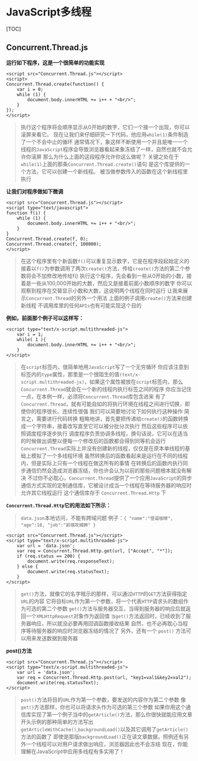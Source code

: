 # JavaScript多线程

[TOC]

## Concurrent.Thread.js

**运行如下程序，这是一个很简单的功能实现**

```
<script src="Concurrent.Thread.js"></script>
<script>
Concurrent.Thread.create(function() {
    var i = 0;
    while (1) {
        document.body.innerHTML += i++ + "<br/>";
    }
});
</script>
```

> 执行这个程序将会顺序显示从0开始的数字，它们一个接一个出现，你可以滚屏来看它。
> 现在让我们来仔细研究一下代码，他应用`while(1)`条件制造了一个不会中止的循环
> 通常情况下，象这样不断使用一个并且是唯一一个线程的`JavaScript`程序会导致浏览器看起来象冻结了一样，自然也就不会允许你滚屏
> 那么为什么上面的这段程序允许你这么做呢？
> 关键之处在于`while(1)`上面的那条`Concurrent.Thread.create()`语句
> 是这个库提供的一个方法，它可以创建一个新线程。
> 被当做参数传入的函数在这个新线程里执行

**让我们对程序做如下微调**

```
<script src="Concurrent.Thread.js"></script>
<script type="text/javascript">
function f(i) {
    while (1) {
        document.body.innerHTML += i++ + "<br/>";
    }
}
Concurrent.Thread.create(f, 0);
Concurrent.Thread.create(f, 100000);
</script>
```

> 在这个程序里有个新函数`f()`可以重复显示数字，它是在程序段起始定义的
> 接着以`f()`为参数调用了两次`create()`方法，传给`create()`方法的第二个参数将会不加修改地传给f()
> 执行这个程序，先会看到一些从0开始的小数，接着是一些从100,000开始的大数，然后又是接着前面小数顺序的数字
> 你可以观察到程序在交替显示小数和大数，这说明两个线程在同时运行
> 让我来展示`Concurrent.Thread`的另外一个用法
> 上面的例子调用`create()`方法来创建新线程
> 不调用库里的任何`APIs`也有可能实现这个目的

**例如，前面那个例子可以这样写：**

```
<script type="text/x-script.multithreaded-js">
    var i = 1;
    while( 1 ){
    	document.body.innerHTML += i++ + "<br/>";
    }
</script>
```

> 在`script`标签内，很简单地用`JavaScript`写了一个无穷循环
> 你应该注意到标签内的`type`属性，那里是一个很陌生的值`(text/x- script.multithreaded-js)`，如果这个属性被放在`script`标签内，那么`Concurrent.Thread`就会在一个新的线程内执行标签之间的程序
> 你应当记住一点，在本例一样，必须将`Concurrent.Thread`库包含进来
> 有了`Concurrent.Thread`，就有可能自如的将执行环境在线程之间进行切换，即使你的程序很长、连续性很强
> 我们可以简要地讨论下如何执行这种操作
> 简言之，需要进行代码转换
> 粗略地讲，首先要把传递给`create()`的函数转换成一个字符串，接着改写直至它可以被分批分次执行
> 然后这些程序可以依照调度程序逐步执行
> 调度程序负责协调多线程，换句话说，它可以在适当的时候做出调整以便每一个修改后的函数都会得到同等机会运行
> `Concurrent.Thread`实际上并没有创建新的线程，仅仅是在原本单线程的基础上模拟了一个多线程环境
> 虽然转换后的函数看起来是运行在不同的线程内，但是实际上只有一个线程在做这所有的事情
> 在转换后的函数内执行同步通信仍然会造成浏览器冻结，你也许会认为以前的那些问题根本就没有解决
> 不过你不必耽心，`Concurrent.Thread`提供了一个应用`JavaScript`的异步通信方式实现的定制通信库，它被设计成当一个线程在等待服务器的响应时允许其它线程运行
> 这个通信库存于 `Concurrent.Thread.Http` 下

**`Concurrent.Thread.Http`它的用法如下所示：**

> `data.json`本地访问，不能有跨域问题
> 例子：`{ "name":"怪诞咖啡", "age":18, "job":"前端攻城狮" }`

```
<script src="Concurrent.Thread.js"></script>
<script type="text/x-script.multithreaded-js">
	var url = 'data.json';
    var req = Concurrent.Thread.Http.get(url, ["Accept", "*"]);
    if (req.status == 200) {
    	document.write(req.responseText);
    } else {
    	document.write(req.statusText);
    }
</script>
```

> `get()`方法，就像它的名字暗示的那样，可以通过`HTTP`的`GET`方法获得指定`URL`的内容
> 它将目标`URL`作为第一个参数，将一个代表`HTTP`请求头的数组作为可选的第二个参数
> `get()`方法与服务器交互，当得到服务器的响应后就返回一个`XMLHttpRequest`对象作为返回值
> `当get()`方法返回时，已经收到了服务器响应，所以就没必要再用回调函数接收结果
> 自然，也不必再耽心当程序等待服务器的响应时浏览器冻结的情况了
> 另外，还有一个 `post()` 方法可以用来发送数据到服务器

**post()方法**

```
<script src="Concurrent.Thread.js"></script>
<script type="text/x-script.multithreaded-js">
	var url = 'data.json';
    var req = Concurrent.Thread.Http.post(url, "key1=val1&key2=val2");
    document.write(req.statusText);
</script>
```

> `post()`方法将目的`URL`作为第一个参数，要发送的内容作为第二个参数
> 像`get()`方法那样，你也可以将请求头作为可选的第三个参数
> 如果你用这个通信库实现了第一个例子当中的`getArticle()`方法，那么你很快就能应用文章开头示例的那种简单的方法写出`getArticleWithCache()`,`backgroundLoad()`以及其它调用了`getArticle()`方法的函数了
> 即使是那版`backgroundLoad()`正在读文章数据，照例还有另外一个线程可以对用户请求做出响应，浏览器因此也不会冻结
> 现在，你能理解在JavaScript中应用多线程有多实用了！


